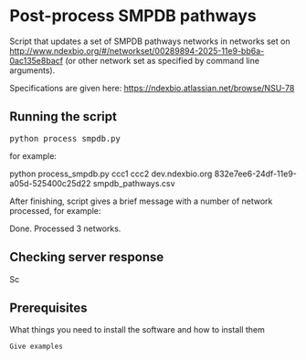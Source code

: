 # Post-process SMPDB pathways

Script that updates a set of SMPDB pathways networks in networks set on http://www.ndexbio.org/#/networkset/00289894-2025-11e9-bb6a-0ac135e8bacf (or other network set as specified by command line arguments).

Specifications are given here: https://ndexbio.atlassian.net/browse/NSU-78

## Running the script

<pre>python process_smpdb.py <username> <password> <ndex server> <network set uuid> <smpdb_pathways.csv file></pre>

for example:

python process_smpdb.py ccc1 ccc2 dev.ndexbio.org 832e7ee6-24df-11e9-a05d-525400c25d22 smpdb_pathways.csv

After finishing, script gives a brief message with a number of network processed, for example:

Done. Processed 3 networks.

## Checking server response

Sc

## Prerequisites

What things you need to install the software and how to install them

```
Give examples
```

